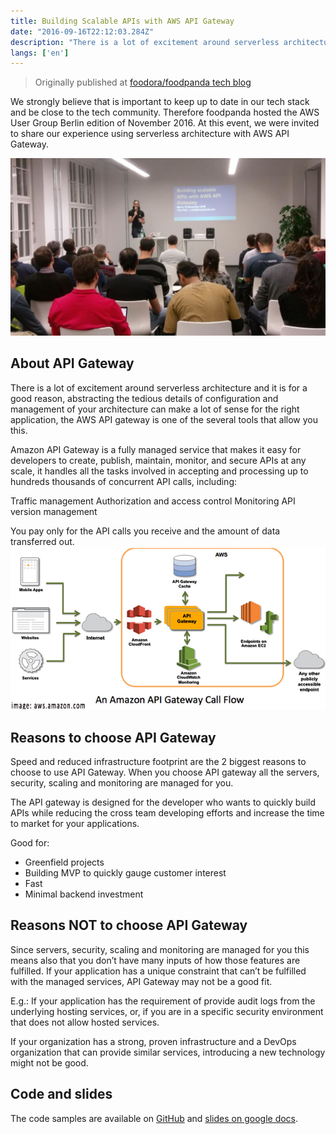 ```yaml
---
title: Building Scalable APIs with AWS API Gateway
date: "2016-09-16T22:12:03.284Z"
description: "There is a lot of excitement around serverless architecture and it is for a good reason, abstracting the tedious details of configuration and management of your architecture can make a lot of sense for the right application, the AWS API gateway is one of the several tools that allow you this."
langs: ['en']
---
```

> Originally published at [foodora/foodpanda tech blog](https://tech.foodora.com/building-scalable-apis-with-aws-api-gateway)

We strongly believe that is important to keep up to date in our tech stack and be close to the tech community. Therefore foodpanda hosted the AWS User Group Berlin edition of November 2016.
At this event, we were invited to share our experience using serverless architecture with AWS API Gateway.

![Foodpanda Tech speaking about AWS API Gateway](./building-scalable-apis-photo.jpeg)

## About API Gateway

There is a lot of excitement around serverless architecture and it is for a good reason, abstracting the tedious details of configuration and management of your architecture can make a lot of sense for the right application, the AWS API gateway is one of the several tools that allow you this.

Amazon API Gateway is a fully managed service that makes it easy for developers to create, publish, maintain, monitor, and secure APIs at any scale, it handles all the tasks involved in accepting and processing up to hundreds thousands of concurrent API calls, including:

Traffic management
Authorization and access control
Monitoring
API version management

You pay only for the API calls you receive and the amount of data transferred out.
![Amazon API Gateway call flow](./amazon-gateway-api-call-flow.jpg)

## Reasons to choose API Gateway

Speed and reduced infrastructure footprint are the 2 biggest reasons to choose to use API Gateway. When you choose API gateway all the servers, security, scaling and monitoring are managed for you.

The API gateway is designed for the developer who wants to quickly build APIs while reducing the cross team developing efforts and increase the time to market for your applications.

Good for:

- Greenfield projects
- Building MVP to quickly gauge customer interest
- Fast
- Minimal backend investment

## Reasons NOT to choose API Gateway

Since servers, security, scaling and monitoring are managed for you this means also that you don’t have many inputs of how those features are fulfilled. If your application has a unique constraint that can’t be fulfilled with the managed services, API Gateway may not be a good fit.

E.g.: If your application has the requirement of provide audit logs from the underlying hosting services, or, if you are in a specific security environment that does not allow hosted services.

If your organization has a strong, proven infrastructure and a DevOps organization that can provide similar services, introducing a new technology might not be good.

## Code and slides

The code samples are available on [GitHub](https://github.com/vitorreis/aws-examples) and [slides on google docs](https://docs.google.com/presentation/d/1E2r8cTIDqU2utB1UjRL08-j6GYefNVwVi_HMegpf1dA/edit).



